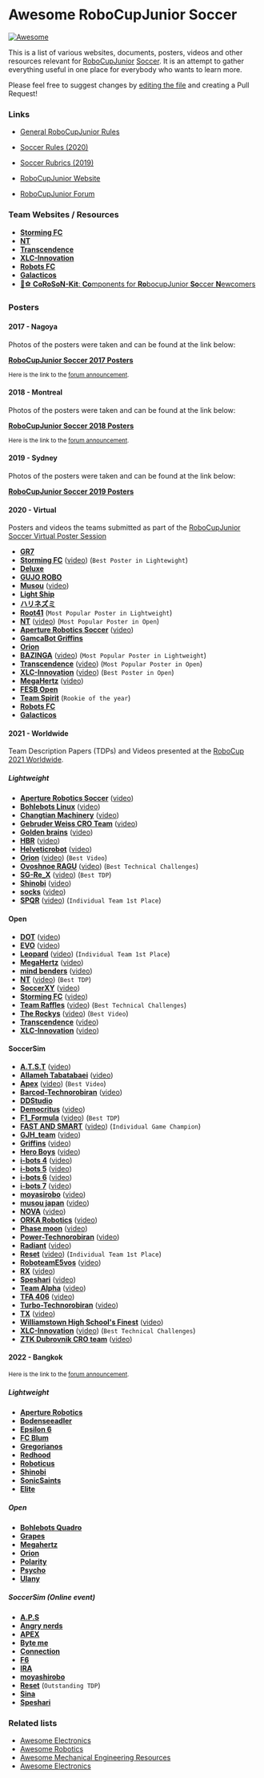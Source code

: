 Awesome RoboCupJunior Soccer
============================

[![Awesome](https://cdn.rawgit.com/sindresorhus/awesome/d7305f38d29fed78fa85652e3a63e154dd8e8829/media/badge.svg)](https://github.com/sindresorhus/awesome)

This is a list of various websites, documents, posters, videos and other
resources relevant for [RoboCupJunior](https://junior.robocup.org/)
[Soccer](https://junior.robocup.org/rcj-soccer-lightweight/). It is an attempt
to gather everything useful in one place for everybody who wants to learn more.

Please feel free to suggest changes by [editing the
file](https://github.com/RoboCupJuniorTC/awesome-rcj-soccer/edit/master/README.md)
and creating a Pull Request!

### Links ###

- [General RoboCupJunior Rules](https://junior.robocup.org/robocupjunior-general-rules/)
- [Soccer Rules (2020)](https://junior.robocup.org/wp-content/uploads/2020Rules/final_2020rules/RCJ2020-Soccer-final.pdf)
- [Soccer Rubrics (2019)](https://junior.robocup.org/wp-content/uploads/2019Rules/2019_Soccer_Rubrics_Final.pdf)

- [RoboCupJunior Website](https://junior.robocup.org/)
- [RoboCupJunior Forum](https://junior.forum.robocup.org/)


### Team Websites / Resources

- **[Storming FC](https://drive.google.com/drive/folders/1Q-wbUy15XnOSqDXD2t7uGo6TDhLnI7Sx?usp=sharing)**
- **[NT](https://sites.google.com/view/nt-rcj/)**
- **[Transcendence](https://bozo.infocommsociety.com/)**
- **[XLC-Innovation](https://github.com/xlcteam/OpenBot)**
- **[Robots FC](https://drive.google.com/drive/folders/1-62xTa-WVdmEZmCUi7LeJ8dB6AmG2IRY)**
- **[Galacticos](http://galacticos.robotsa.com/en/teams/soccer/robocup-2018/)**
- [:robot::soccer: **CoRoSoN-Kit**: **Co**mponents for **Ro**bocupJunior **So**ccer **N**ewcomers ](https://github.com/CoRoSoN-Kit/CoRoSoN-Kit)

### Posters

#### 2017 - Nagoya

Photos of the posters were taken and can be found at the link below:

**[RoboCupJunior Soccer 2017 Posters](https://photos.app.goo.gl/nlORrbqfdCgVUYi33)**

<small>Here is the link to the [forum announcement](https://junior.forum.robocup.org/t/soccer-posters-from-robocupjunior-2017-nagoya/375).</small>

#### 2018 - Montreal

Photos of the posters were taken and can be found at the link below:

**[RoboCupJunior Soccer 2018 Posters](https://photos.app.goo.gl/L1ozxiuDTHSuDugY6)**

<small>Here is the link to the [forum announcement](https://junior.forum.robocup.org/t/soccer-posters-form-robocupjunior-2018-montreal/713/2).</small>


#### 2019 - Sydney

Photos of the posters were taken and can be found at the link below:

**[RoboCupJunior Soccer 2019 Posters](https://drive.google.com/drive/folders/1rplqpyFzr-upeA_Pwf8XQMAHiPX2jXMZ)**


#### 2020 - Virtual

Posters and videos the teams submitted as part of the
[RoboCupJunior Soccer Virtual Poster Session](https://junior.forum.robocup.org/t/robocupjunior-soccer-virtual-poster-session-2020/1462)

- **[GR7](https://drive.google.com/file/d/1qPzIYE0R8rlanEs_hPcxEflbpkQwB_jA/view?usp=sharing)**
- **[Storming FC](https://docs.google.com/presentation/d/1QEJNZ3NJdPg2KJ_LThDgDWZYtIY5-aOohWErsdfNF_U/edit?usp=sharing)** ([video](https://www.youtube.com/watch?v=i5F3fuh59lw&feature=youtu.be)) (`Best Poster in Lightewight`)
- **[Deluxe](https://1drv.ms/b/s!AmPSMyTf6ukhhEmT6JOBl2fBfeIK?e=Ocgn58)**
- **[GUJO ROBO](https://drive.google.com/file/d/1TNHrwRxdvrer7PcFsu4kpZWdbhYHyrff/view?usp=sharing)**
- **[Musou](https://app.box.com/s/uy9ixxe8bwesslz82gjpggliizdopbwv )** ([video](https://youtu.be/2tdapz0W0Jo))
- **[Light Ship](https://drive.google.com/file/d/1ck7HrpvApxx3QKRHgIgtDvzrIfDHn-Ql/view?usp=sharing)**
- **[ハリネズミ](https://drive.google.com/file/d/1I9s8MkLRgZVcKp-y4ry5_PNxOrOPriak/view?usp=sharing)**
- **[Root41](https://1drv.ms/b/s!Ak-GH_xEX79MjSEhz4970zHtckO6?e=ZgUgWb)** (`Most Popular Poster in Lightweight`)
- **[NT](https://drive.google.com/file/d/1TykLQeLRh7lk8j9j6cssyBneg6PkL0iA/view?usp=sharing)** ([video](https://youtu.be/p1JVRHjVRBs)) (`Most Popular Poster in Open`)
- **[Aperture Robotics Soccer](https://drive.google.com/file/d/1vAIjiII1e6XEtK_8ZpOw7FDxKeohS_cf/view?usp=sharing)** ([video](https://vimeo.com/432555359))
- **[GamcaBot Griffins](https://drive.google.com/file/d/10n_-w3nhX5PRl2p-SWuz6KwyWvckR_6i/view?usp=sharing)**
- **[Orion](https://drive.google.com/drive/folders/1A-Z0woNigZnN1hk9W7q6_YPyjzgaGT4j?usp=sharing)**
- **[BAZINGA](https://mega.nz/file/FeoBXA5Y#BNmz2BHquwzgX28Bbvpr5YKZ4gQeBaF6JeXa5QQQ7hQ)** ([video](https://www.youtube.com/watch?v=8Yi7iAQasHA&t=6s)) (`Most Popular Poster in Lightweight`)
- **[Transcendence](https://bozo.infocommsociety.com/assets/documents/poster.pdf)** ([video](https://youtu.be/s2tOrOdC2fA)) (`Most Popular Poster in Open`)
- **[XLC-Innovation](https://drive.google.com/file/d/1mmYTOxWSNOsuLN-UX9sywHZmTKlaXygj/view?usp=sharing)** ([video](https://www.youtube.com/watch?v=fuTrGaSgjog)) (`Best Poster in Open`)
- **[MegaHertz](https://www.dropbox.com/sh/w5bn8br7yjv4rsh/AABTyOHNraSc9Qdqza0SAlxGa?dl=0)** ([video](https://drive.google.com/file/d/1LFu08z_QM1h01bxX2ZMRwjLSJaOAomc1/view?usp=sharing))
- **[FESB Open](https://drive.google.com/file/d/1xRnhDvyzx9PhASEGJ26kzaMuY9DtlJwR/view?usp=sharing)**
- **[Team Spirit](https://photos.app.goo.gl/eS1BjBT4PCCEuts46)** (`Rookie of the year`)
- **[Robots FC](https://docs.google.com/document/d/1lUm2RSibUzl2kJFpDUgFeR0qVxD93A-USQJc6fN0j6A/edit)**
- **[Galacticos](https://drive.google.com/file/d/10UUOkRQoHtAvq3EVwahK8c2oGCN4cQD9/view?usp=sharing)**

#### 2021 - Worldwide

Team Description Papers (TDPs) and Videos presented at the
[RoboCup 2021 Worldwide](https://2021.robocup.org/).

##### Lightweight

- **[Aperture Robotics Soccer](https://robocupjuniortc.github.io/soccer-2021/pdfs/TDPs/LWL_Aperture_Robotics_Soccer.pdf)** ([video](https://youtu.be/gW0F-rfmCyM))
- **[Bohlebots Linux](https://robocupjuniortc.github.io/soccer-2021/pdfs/TDPs/LWL_Bohlebots_Linux.pdf)** ([video](https://youtu.be/SMI8qjY_0s0))
- **[Changtian Machinery](https://robocupjuniortc.github.io/soccer-2021/pdfs/TDPs/LWL_Changtian_Machinery.pdf)** ([video](https://youtu.be/IekU76YFPrE))
- **[Gebruder Weiss CRO Team](https://robocupjuniortc.github.io/soccer-2021/pdfs/TDPs/LWL_Gebruder_Weiss_CRO_Team.pdf)** ([video](https://www.youtube.com/watch?v=vgRO_0iZINI&t=12s))
- **[Golden brains](https://robocupjuniortc.github.io/soccer-2021/pdfs/TDPs/LWL_Golden_brains.pdf)** ([video](https://youtu.be/kE6C2TaX7f4))
- **[HBR](https://robocupjuniortc.github.io/soccer-2021/pdfs/TDPs/LWL_H.B.R.pdf)** ([video](https://youtu.be/nmwa6Uj9AR4))
- **[Helveticrobot](https://robocupjuniortc.github.io/soccer-2021/pdfs/TDPs/LWL_Helveticrobot.pdf)** ([video](https://vimeo.com/566000716))
- **[Orion](https://robocupjuniortc.github.io/soccer-2021/pdfs/TDPs/LWL_Orion.pdf)** ([video](https://youtu.be/EiC6TM8G3RY)) (`Best Video`)
- **[Ovoshnoe RAGU](https://robocupjuniortc.github.io/soccer-2021/pdfs/TDPs/LWL_Ovoshnoe_RAGU.pdf)** ([video](https://youtu.be/o1IN1qhgsfA)) (`Best Technical Challenges`)
- **[SG-Re_X](https://robocupjuniortc.github.io/soccer-2021/pdfs/TDPs/LWL_SG-Re_X.pdf)** ([video](https://youtu.be/cYZw9DDcjCc)) (`Best TDP`)
- **[Shinobi](https://robocupjuniortc.github.io/soccer-2021/pdfs/TDPs/LWL_Shinobi.pdf)** ([video](https://youtu.be/J3gIh7DWsB8))
- **[socks](https://robocupjuniortc.github.io/soccer-2021/pdfs/TDPs/LWL_socks.pdf)** ([video](https://www.youtube.com/watch?v=eo5rEu965ts))
- **[SPQR](https://robocupjuniortc.github.io/soccer-2021/pdfs/TDPs/LWL_SPQR.pdf)** ([video](https://youtu.be/cIlFdDrJGVU)) (`Individual Team 1st Place`)

#### Open

- **[DOT](https://robocupjuniortc.github.io/soccer-2021/pdfs/TDPs/OPEN_DOT.pdf)** ([video](https://youtu.be/QWrGivzyHp0))
- **[EVO](https://robocupjuniortc.github.io/soccer-2021/pdfs/TDPs/OPEN_EVO.pdf)** ([video](https://m.youtube.com/watch?v=UYzbhpXhWV4))
- **[Leopard](https://robocupjuniortc.github.io/soccer-2021/pdfs/TDPs/OPEN_Leopard.pdf)** ([video](https://www.youtube.com/watch?v=Lgoi_pQrCUY)) (`Individual Team 1st Place`)
- **[MegaHertz](https://robocupjuniortc.github.io/soccer-2021/pdfs/TDPs/OPEN_MegaHertz.pdf)** ([video](https://youtu.be/cEIB1Q1LMow))
- **[mind benders](https://robocupjuniortc.github.io/soccer-2021/pdfs/TDPs/OPEN_mind_benders.pdf)** ([video](https://youtu.be/a-PEkgmZec4))
- **[NT](https://robocupjuniortc.github.io/soccer-2021/pdfs/TDPs/OPEN_NT.pdf)** ([video](https://youtu.be/y6Wdr9ThTqw)) (`Best TDP`)
- **[SoccerXY](https://robocupjuniortc.github.io/soccer-2021/pdfs/TDPs/OPEN_SoccerXY.pdf)** ([video](https://youtu.be/k3-tlLcnKp4))
- **[Storming FC](https://robocupjuniortc.github.io/soccer-2021/pdfs/TDPs/OPEN_Storming_FC.pdf)** ([video](https://youtu.be/sIYqWH5iD8M))
- **[Team Raffles](https://robocupjuniortc.github.io/soccer-2021/pdfs/TDPs/OPEN_Team_Raffles.pdf)** ([video](https://youtu.be/Wa-a_n88hw4)) (`Best Technical Challenges`)
- **[The Rockys](https://robocupjuniortc.github.io/soccer-2021/pdfs/TDPs/OPEN_The_Rockys.pdf)** ([video](https://youtu.be/pSE01YkHQZw)) (`Best Video`)
- **[Transcendence](https://robocupjuniortc.github.io/soccer-2021/pdfs/TDPs/OPEN_Transcendence.pdf)** ([video](https://youtu.be/002ujSmyFdo))
- **[XLC-Innovation](https://robocupjuniortc.github.io/soccer-2021/pdfs/TDPs/OPEN_XLC_Innovation.pdf)** ([video](https://www.youtube.com/watch?v=bpfD3oBH6rc))

#### SoccerSim

- **[A.T.S.T](https://robocupjuniortc.github.io/soccer-2021/pdfs/TDPs/SIM_A.T.S.T.pdf)** ([video](https://mega.nz/file/aVRzDCJI#lLK-iSWKtZwIZIste7jk3d8CFeTz4BBvI9oPqAZE0sE))
- **[Allameh Tabatabaei](https://robocupjuniortc.github.io/soccer-2021/pdfs/TDPs/SIM_Alameh_Tabatabaei.pdf)** ([video](https://drive.google.com/file/d/1-9THlO8zP4ibgtoG_xkgeaT0e5JIfPjK/view?usp=sharing))
- **[Apex](https://robocupjuniortc.github.io/soccer-2021/pdfs/TDPs/SIM_Apex.pdf)** ([video]( https://youtu.be/mJdTAly2FPU)) (`Best Video`)
- **[Barcod-Technorobiran](https://robocupjuniortc.github.io/soccer-2021/pdfs/TDPs/SIM_Barcode-Technorobiran.pdf)** ([video](https://youtu.be/Uat7w1gLqPM))
- **[DDStudio](https://robocupjuniortc.github.io/soccer-2021/pdfs/TDPs/SIM_DDStudio.pdf)**
- **[Democritus](https://robocupjuniortc.github.io/soccer-2021/pdfs/TDPs/SIM_Democritus.pdf)** ([video](https://youtu.be/hgyrVVQQR20))
- **[F1_Formula](https://robocupjuniortc.github.io/soccer-2021/pdfs/TDPs/SIM_F1_Formula.pdf)** ([video](https://youtu.be/-E2GJUhxPT4)) (`Best TDP`)
- **[FAST AND SMART](https://robocupjuniortc.github.io/soccer-2021/pdfs/TDPs/SIM_FAST_AND_SMART.pdf)** ([video](https://www.youtube.com/watch?v=hexcrVC1oO0)) (`Individual Game Champion`)
- **[GJH_team](https://robocupjuniortc.github.io/soccer-2021/pdfs/TDPs/SIM_GJH_team.pdf)** ([video](https://youtu.be/IEWtYLcvO7o))
- **[Griffins](https://robocupjuniortc.github.io/soccer-2021/pdfs/TDPs/SIM_Griffins.pdf)** ([video](https://youtu.be/KNBnshsiJHU))
- **[Hero Boys](https://robocupjuniortc.github.io/soccer-2021/pdfs/TDPs/SIM_Hero_Boys.pdf)** ([video](https://youtu.be/JEXAIGDi12M))
- **[i-bots 4](https://robocupjuniortc.github.io/soccer-2021/pdfs/TDPs/SIM_i-bots_4.pdf)** ([video](https://youtu.be/pJFALLS8fzI))
- **[i-bots 5](https://robocupjuniortc.github.io/soccer-2021/pdfs/TDPs/SIM_i-bots_5.pdf)** ([video](https://www.youtube.com/watch?v=9OyWaOStVAs))
- **[i-bots 6](https://robocupjuniortc.github.io/soccer-2021/pdfs/TDPs/SIM_i-bots_6.pdf)** ([video](https://youtu.be/nGm7AIIGl_0))
- **[i-bots 7](https://robocupjuniortc.github.io/soccer-2021/pdfs/TDPs/SIM_i-bots_7.pdf)** ([video](https://youtu.be/VlBLSJjtmsc))
- **[moyasirobo](https://robocupjuniortc.github.io/soccer-2021/pdfs/TDPs/SIM_moyasirobo.pdf)** ([video](https://youtu.be/w75cbCOqNmo))
- **[musou japan](https://robocupjuniortc.github.io/soccer-2021/pdfs/TDPs/SIM_musou_japan.pdf)** ([video](https://youtu.be/6o862ig1TmQ))
- **[NOVA](https://robocupjuniortc.github.io/soccer-2021/pdfs/TDPs/SIM_NOVA.pdf)** ([video](https://youtu.be/BxICwwqgRrk))
- **[ORKA Robotics](https://robocupjuniortc.github.io/soccer-2021/pdfs/TDPs/SIM_ORKA_Robotics.pdf)** ([video](http://www.orkabot.com/RCJ_2021_ORKA_Robotics_SSim_Video))
- **[Phase moon](https://robocupjuniortc.github.io/soccer-2021/pdfs/TDPs/SIM_Phase_moon.pdf)** ([video](https://youtu.be/pDCwXyFCVKo))
- **[Power-Technorobiran](https://robocupjuniortc.github.io/soccer-2021/pdfs/TDPs/SIM_Power-Technorobiran.pdf)** ([video](https://youtu.be/AujjEmjNSzk))
- **[Radiant](https://robocupjuniortc.github.io/soccer-2021/pdfs/TDPs/SIM_Radiant.pdf)** ([video](https://youtu.be/M9bhSDuDYZw))
- **[Reset](https://robocupjuniortc.github.io/soccer-2021/pdfs/TDPs/SIM_Reset.pdf)** ([video](https://www.youtube.com/watch?v=QdJXTWpfoq4)) (`Individual Team 1st Place`)
- **[RoboteamE5vos](https://robocupjuniortc.github.io/soccer-2021/pdfs/TDPs/SIM_RoboteamE5vos.pdf)** ([video](https://youtu.be/nV7zOhwP5es))
- **[RX](https://robocupjuniortc.github.io/soccer-2021/pdfs/TDPs/SIM_RX.pdf)** ([video](https://youtu.be/p_J-mqCBWwc))
- **[Speshari](https://robocupjuniortc.github.io/soccer-2021/pdfs/TDPs/SIM_Speshari.pdf)** ([video](https://youtu.be/Q4SVRqFFE84))
- **[Team Alpha](https://robocupjuniortc.github.io/soccer-2021/pdfs/TDPs/SIM_Team_Alpha.pdf)** ([video](https://youtu.be/XLDssPxDHZw))
- **[TFA 406](https://robocupjuniortc.github.io/soccer-2021/pdfs/TDPs/SIM_TFA_406.pdf)** ([video](https://www.youtube.com/watch?v=D2bel43p2A0))
- **[Turbo-Technorobiran](https://robocupjuniortc.github.io/soccer-2021/pdfs/TDPs/SIM_Turbo-Technorobiran.pdf)** ([video](https://youtu.be/fnFGT2i9gjU))
- **[TX](https://robocupjuniortc.github.io/soccer-2021/pdfs/TDPs/SIM_TX.pdf)** ([video](https://youtu.be/Z7Dqncgc95k))
- **[Williamstown High School's Finest](https://robocupjuniortc.github.io/soccer-2021/pdfs/TDPs/SIM_Williamstowns_Highschools_Finest.pdf)** ([video](https://www.youtube.com/watch?v=sN8wLDqIi7c))
- **[XLC-Innovation](https://robocupjuniortc.github.io/soccer-2021/pdfs/TDPs/SIM_XLC_Innovation.pdf)** ([video](https://www.youtube.com/watch?v=J4LKlJkgkYk)) (`Best Technical Challenges`)
- **[ZTK Dubrovnik CRO team](https://robocupjuniortc.github.io/soccer-2021/pdfs/TDPs/SIM_ZTK_Dubrovnik.pdf)** ([video](https://www.youtube.com/watch?v=V6lCuQsCa5o))

#### 2022 - Bangkok

<small>Here is the link to the [forum announcement](https://junior.forum.robocup.org/t/soccer-posters-from-robocupjunior-2022-bangkok/2761).</small>

##### Lightweight

- **[Aperture Robotics](https://drive.google.com/file/d/1BciaTzFyWtwUW7i2RBLrjqioYOArpkVb/view?usp=sharing)**
- **[Bodenseeadler](https://drive.google.com/file/d/1-mX0biqkXri0Kw6fgkClfACxBPO3kxy6/view?usp=sharing)**
- **[Epsilon 6](https://drive.google.com/file/d/1lAVEnMq27h2gyxhygF1U0Hbqkxkz_6ow/view?usp=sharing)**
- **[FC Blum](https://drive.google.com/file/d/1BBwiVWKqJKXRqwtL3LHGuGcfLkKOq87C/view?usp=sharing)**
- **[Gregorianos](https://drive.google.com/file/d/1NWBXkpkR0BEQ2vPQYkuu0PbpZCsW-Brh/view?usp=sharing)**
- **[Redhood](https://drive.google.com/file/d/15VNd1ApyDjjv6NNz4tUC73-WcVLRndvI/view?usp=sharing)**
- **[Roboticus](https://drive.google.com/file/d/1Y9xjpdJZWqulncltTBuXXvAqUkHA75_c/view?usp=sharing)**
- **[Shinobi](https://drive.google.com/file/d/14vMU-JeGyHOXmeuvO7Lo1XEAVlvSTALC/view?usp=sharing)**
- **[SonicSaints](https://drive.google.com/file/d/1_8WGt3D2sDXM3FHj3zCHJHFRihwFXlza/view?usp=sharing)**
- **[Elite](https://drive.google.com/file/d/1C3YLHwWIxDp0G_9tG9b5k3MoWK5WG7O2/view?usp=sharing)**

##### Open

- **[Bohlebots Quadro](https://drive.google.com/file/d/1eTWsc2t60vIT7HhNt0owMRx35CP62Ws7/view?usp=sharing)**
- **[Grapes](https://drive.google.com/file/d/1ZOyEtpMJMoO5Q2wj6d_AHSTqbwR1dlW8/view?usp=sharing)**
- **[Megahertz](https://drive.google.com/file/d/1WmA5X9IVsWNGk9Gn1bN2h3D7SDCp2hEw/view?usp=sharing)**
- **[Orion](https://drive.google.com/file/d/1Jd_5ZCKMlo1w2pMmeDVAcMrFWeRU1dNs/view?usp=sharing)**
- **[Polarity](https://drive.google.com/file/d/1WotSNJUyTzEwNJhiFGdmo0v6HebVFP9Y/view?usp=sharing)**
- **[Psycho](https://drive.google.com/file/d/1kJ6lPs5v-XOhjh4Flk48mA-j1_K_tEwd/view?usp=sharing)**
- **[Ulany](https://drive.google.com/file/d/13FAPtyWImsEaJthwo4YNqPZ-x8uGNiOv/view?usp=sharing)** 

##### SoccerSim (Online event)

- **[A.P.S](https://drive.google.com/file/d/13l3eoFizppbv_WnTJ7--gR3MPwKIVRAA)**
- **[Angry nerds](https://drive.google.com/file/d/1bWakx0rY0QRJnp4MaIllFNcRMSmS_yEB)**
- **[APEX](https://drive.google.com/file/d/1u5hi8l02TBTfE9KXbmhhOqoyZ_l4p_MX)**
- **[Byte me](https://drive.google.com/file/d/14p2y9tTeurMMHznhYVYpAb0-FVKEM6Fm)**
- **[Connection](https://drive.google.com/file/d/1mvgtO1Qp3FeP-gRG-Qcjvz7vcVUnVsgC)**
- **[F6](https://drive.google.com/file/d/12V8J1yVjw_pZoith2H4Dr5wT4inpA-zm)**
- **[IRA](https://drive.google.com/file/d/1Bh8i9wSnx6gROQ3ECw991YgeILUnO6qt)**
- **[moyashirobo](https://drive.google.com/file/d/1F3wX_LT03Uyx3NNvrxSFXrYYArudlpe3)**
- **[Reset](https://drive.google.com/file/d/1wKS7s-sY-8lVWrfdmiRpoNhqrePLlM1y)** (`Outstanding TDP`)
- **[Sina](https://drive.google.com/file/d/1nUhDa0mb71TBu2VJmea6NfFw-xc3RMO6)**
- **[Speshari](https://drive.google.com/file/d/1DA7DTUwTPm_msuHFJStDBgv8KP3rkGWs)**


### Related lists

- [Awesome Electronics](https://github.com/kitspace/awesome-electronics)
- [Awesome Robotics](https://github.com/kiloreux/awesome-robotics)
- [Awesome Mechanical Engineering Resources](https://github.com/m2n037/awesome-mecheng)
- [Awesome Electronics](https://github.com/kitspace/awesome-electronics)

